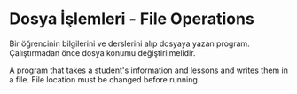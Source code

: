 # Dosya İşlemleri - File Operations

Bir öğrencinin bilgilerini ve derslerini alıp dosyaya yazan program. Çalıştırmadan önce dosya konumu değiştirilmelidir.

A program that takes a student's information and lessons and writes them in a file. File location must be changed before running.
